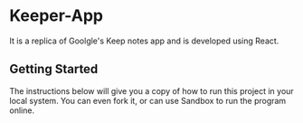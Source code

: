 # Keeper-App
It is a replica of Goolgle's Keep notes app and is developed using React.

## Getting Started
The instructions below will give you a copy of how to run this project in your local system. You can even fork it, or can use Sandbox to run the program online.

